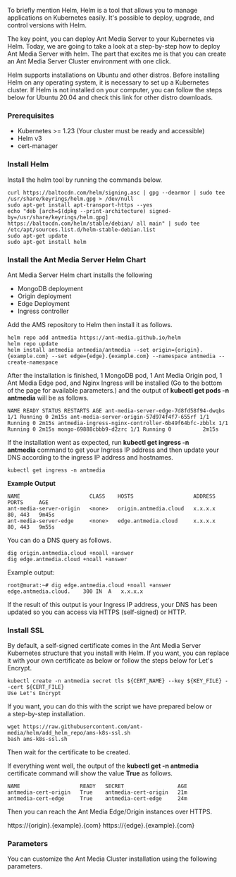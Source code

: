 To briefly mention Helm, Helm is a tool that allows you to manage applications on Kubernetes easily. It's possible to deploy, upgrade, and control versions with Helm.

The key point, you can deploy Ant Media Server to your Kubernetes via Helm. Today, we are going to take a look at a step-by-step how to deploy Ant Media Server with helm. The part that excites me is that you can create an Ant Media Server Cluster environment with one click.

Helm supports installations on Ubuntu and other distros. Before installing Helm on any operating system, it is necessary to set up a Kubernetes cluster. If Helm is not installed on your computer, you can follow the steps below for Ubuntu 20.04 and check this link for other distro downloads.

### Prerequisites

- Kubernetes >= 1.23 (Your cluster must be ready and accessible)
- Helm v3
- cert-manager

### Install Helm

Install the helm tool by running the commands below.

```
curl https://baltocdn.com/helm/signing.asc | gpg --dearmor | sudo tee /usr/share/keyrings/helm.gpg > /dev/null 
sudo apt-get install apt-transport-https --yes 
echo "deb [arch=$(dpkg --print-architecture) signed-by=/usr/share/keyrings/helm.gpg] https://baltocdn.com/helm/stable/debian/ all main" | sudo tee /etc/apt/sources.list.d/helm-stable-debian.list 
sudo apt-get update 
sudo apt-get install helm
```
### Install the Ant Media Server Helm Chart

Ant Media Server Helm chart installs the following

- MongoDB deployment
- Origin deployment
- Edge Deployment
- Ingress controller

Add the AMS repository to Helm then install it as follows.

```
helm repo add antmedia https://ant-media.github.io/helm
helm repo update
helm install antmedia antmedia/antmedia --set origin={origin}.{example.com} --set edge={edge}.{example.com} --namespace antmedia --create-namespace
```
After the installation is finished, 1 MongoDB pod, 1 Ant Media Origin pod, 1 Ant Media Edge pod, and Nginx Ingress will be installed (Go to the bottom of the page for available parameters.) and the output of **kubectl get pods -n antmedia** will be as follows.

```
NAME READY STATUS RESTARTS AGE ant-media-server-edge-7d8fd58f94-dwqbs 1/1 Running 0 2m15s ant-media-server-origin-57d974f4f7-655rf 1/1 Running 0 2m15s antmedia-ingress-nginx-controller-6b49f64bfc-zbblx 1/1 Running 0 2m15s mongo-69888cbbb9-d2zrc 1/1 Running 0          2m15s
```
If the installation went as expected, run **kubectl get ingress -n antmedia** command to get your Ingress IP address and then update your DNS according to the ingress IP address and hostnames.

`kubectl get ingress -n antmedia`

**Example Output**

```
NAME                      CLASS    HOSTS                   ADDRESS        PORTS     AGE
ant-media-server-origin   <none>   origin.antmedia.cloud   x.x.x.x        80, 443   9m45s
ant-media-server-edge     <none>   edge.antmedia.cloud     x.x.x.x        80, 443   9m55s
```
You can do a DNS query as follows.
```
dig origin.antmedia.cloud +noall +answer
dig edge.antmedia.cloud +noall +answer
```
Example output:
```
root@murat:~# dig edge.antmedia.cloud +noall +answer
edge.antmedia.cloud.	300	IN	A	x.x.x.x
```
If the result of this output is your Ingress IP address, your DNS has been updated so you can access via HTTPS (self-signed) or HTTP.

### Install SSL

By default, a self-signed certificate comes in the Ant Media Server Kubernetes structure that you install with Helm. If you want, you can replace it with your own certificate as below or follow the steps below for Let's Encrypt.
```
kubectl create -n antmedia secret tls ${CERT_NAME} --key ${KEY_FILE} --cert ${CERT_FILE} 
Use Let's Encrypt
```
If you want, you can do this with the script we have prepared below or a step-by-step installation.
```
wget https://raw.githubusercontent.com/ant-media/helm/add_helm_repo/ams-k8s-ssl.sh
bash ams-k8s-ssl.sh
```
Then wait for the certificate to be created.

If everything went well, the output of the **kubectl get -n antmedia** certificate command will show the value **True** as follows.
```
NAME                   READY   SECRET                 AGE
antmedia-cert-origin   True    antmedia-cert-origin   21m
antmedia-cert-edge     True    antmedia-cert-edge     24m
```
Then you can reach the Ant Media Edge/Origin instances over HTTPS.

https://{origin}.{example}.{com}
https://{edge}.{example}.{com}

### Parameters

You can customize the Ant Media Cluster installation using the following parameters.

